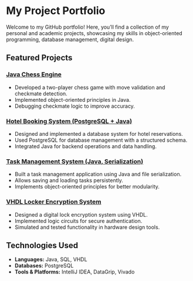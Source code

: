 # My Project Portfolio

Welcome to my GitHub portfolio! Here, you’ll find a collection of my personal and academic projects, showcasing my skills in object-oriented programming, database management, digital design.

## Featured Projects

### [Java Chess Engine](https://github.com/larisa229/chess-engine)
- Developed a two-player chess game with move validation and checkmate detection.
- Implemented object-oriented principles in Java.
- Debugging checkmate logic to improve accuracy.

### [Hotel Booking System (PostgreSQL + Java)](https://github.com/yourusername/hotel-booking-system)
- Designed and implemented a database system for hotel reservations.
- Used PostgreSQL for database management with a structured schema.
- Integrated Java for backend operations and data handling.

### [Task Management System (Java, Serialization)](https://github.com/larisa229/task-management)
- Built a task management application using Java and file serialization.
- Allows saving and loading tasks persistently.
- Implements object-oriented principles for better modularity.

### [VHDL Locker Encryption System](https://github.com/larisa229/Locker-Encryption-VHDL-.git)
- Designed a digital lock encryption system using VHDL.
- Implemented logic circuits for secure authentication.
- Simulated and tested functionality in hardware design tools.

## Technologies Used
- **Languages:** Java, SQL, VHDL
- **Databases:** PostgreSQL
- **Tools & Platforms:** IntelliJ IDEA, DataGrip, Vivado

